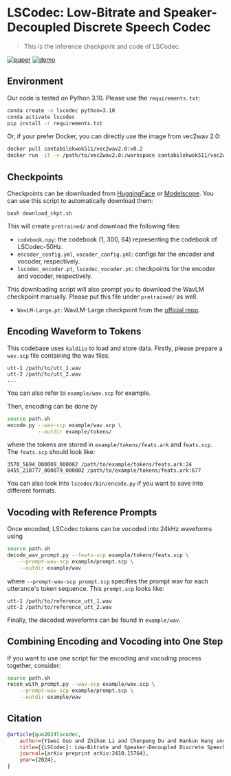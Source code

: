 # LSCodec: Low-Bitrate and Speaker-Decoupled Discrete Speech Codec
> This is the inference checkpoint and code of LSCodec.

[![paper](https://img.shields.io/badge/paper-arxiv:2410.15764-red?logo=arxiv&logoColor=white)](https://arxiv.org/abs/2410.15764)
[![demo](https://img.shields.io/badge/demo-page-green)](https://cantabile-kwok.github.io/LSCodec/)

## Environment
Our code is tested on Python 3.10. Please use the `requirements.txt`:
```bash
conda create -n lscodec python=3.10
conda activate lscodec
pip install -r requirements.txt
```
Or, if your prefer Docker, you can directly use the image from vec2wav 2.0:
```bash
docker pull cantabilekwok511/vec2wav2.0:v0.2
docker run -it -v /path/to/vec2wav2.0:/workspace cantabilekwok511/vec2wav2.0:v0.2
```

## Checkpoints
Checkpoints can be downloaded from [HuggingFace](https://huggingface.co/cantabile-kwok/lscodec_50hz/tree/main) or [Modelscope](https://modelscope.cn/models/CantabileKwok/lscodec-50hz/summary). You can use this script to automatically download them:
```
bash download_ckpt.sh
```
This will create `pretrained/` and download the following files:

* `codebook.npy`: the codebook (1, 300, 64) representing the codebook of LSCodec-50Hz.
* `encoder_config.yml`, `vocoder_config.yml`: configs for the encoder and vocoder, respectively.
* `lscodec_encoder.pt`, `lscodec_vocoder.pt`: checkpoints for the encoder and vocoder, respectively.

This downloading script will also prompt you to download the WavLM checkpoint manually. Please put this file under `pretrained/` as well.
* `WavLM-Large.pt`: WavLM-Large checkpoint from the [official repo](https://github.com/microsoft/unilm/blob/master/wavlm/README.md).

## Encoding Waveform to Tokens
This codebase uses `kaldiio` to load and store data.
Firstly, please prepare a `wav.scp` file containing the wav files:
```
utt-1 /path/to/utt_1.wav
utt-2 /path/to/utt_2.wav
...
```
You can also refer to `example/wav.scp` for example.

Then, encoding can be done by
```bash
source path.sh
encode.py --wav-scp example/wav.scp \
          --outdir example/tokens/
```
where the tokens are stored in `example/tokens/feats.ark` and `feats.scp`. The `feats.scp` should look like:
```
3570_5694_000009_000002 /path/to/example/tokens/feats.ark:24
8455_210777_000079_000002 /path/to/example/tokens/feats.ark:677
```
You can also look into `lscodec/bin/encode.py` if you want to save into different formats.

## Vocoding with Reference Prompts
Once encoded, LSCodec tokens can be vocoded into 24kHz waveforms using
```bash
source path.sh
decode_wav_prompt.py --feats-scp example/tokens/feats.scp \
    --prompt-wav-scp example/prompt.scp \
    --outdir example/wav
```
where `--prompt-wav-scp prompt.scp` specifies the prompt wav for each utterance's token sequence. This `prompt.scp` looks like:
```
utt-1 /path/to/reference_utt_1.wav
utt-2 /path/to/reference_utt_2.wav
```
Finally, the decoded waveforms can be found in `example/wav`.

## Combining Encoding and Vocoding into One Step
If you want to use one script for the encoding and vocoding process together, consider:
```bash
source path.sh
recon_with_prompt.py --wav-scp example/wav.scp \
    --prompt-wav-scp example/prompt.scp \
    --outdir example/wav
```

## Citation
```bibtex
@article{guo2024lscodec,
	author={Yiwei Guo and Zhihan Li and Chenpeng Du and Hankun Wang and Xie Chen and Kai Yu},
	title={{LSCodec}: Low-Bitrate and Speaker-Decoupled Discrete Speech Codec},
	journal={arXiv preprint arXiv:2410.15764},
	year={2024},
}
```
